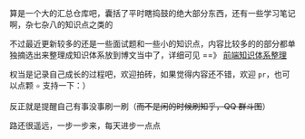 算是一个大的汇总仓库吧，囊括了平时瞎捣鼓的绝大部分东西，还有一些学习笔记啊，杂七杂八的知识点之类的

不过最近更新较多的还是一些面试题和一些小的知识点，内容比较多的的部分都单独摘选出来整理成知识体系放到博文当中了，详细可见 ==》 [前端知识体系整理](https://heptaluan.github.io/target/)

权当是记录自己成长的过程吧，欢迎拍砖，如果觉得内容还不错，欢迎 `pr`，也可以点颗 `⭐` 支持一下：）

反正就是提醒自己有事没事刷一刷（~~而不是闲的时候刷知乎，QQ 群斗图~~）

路还很遥远，一步一步来，每天进步一点点
